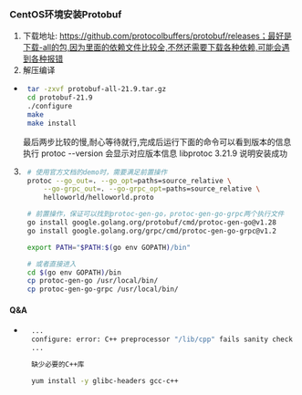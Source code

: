### CentOS环境安装Protobuf

1. 下载地址: https://github.com/protocolbuffers/protobuf/releases；最好是下载-all的包,因为里面的依赖文件比较全,不然还需要下载各种依赖,可能会遇到各种报错
2. 解压编译
*  ```bash
    tar -zxvf protobuf-all-21.9.tar.gz
    cd protobuf-21.9
    ./configure
    make
    make install
   ```
   最后两步比较的慢,耐心等待就行,完成后运行下面的命令可以看到版本的信息
   执行 protoc --version 会显示对应版本信息 libprotoc 3.21.9 说明安装成功

3. ```bash
    # 使用官方文档的demo时，需要满足前置操作
    protoc --go_out=. --go_opt=paths=source_relative \
        --go-grpc_out=. --go-grpc_opt=paths=source_relative \
        helloworld/helloworld.proto

    # 前置操作，保证可以找到protoc-gen-go，protoc-gen-go-grpc两个执行文件
    go install google.golang.org/protobuf/cmd/protoc-gen-go@v1.28
    go install google.golang.org/grpc/cmd/protoc-gen-go-grpc@v1.2

    export PATH="$PATH:$(go env GOPATH)/bin"

    # 或者直接进入
    cd $(go env GOPATH)/bin
    cp protoc-gen-go /usr/local/bin/
    cp protoc-gen-go-grpc /usr/local/bin/
   ```

#### Q&A
* ```bash
    ...
    configure: error: C++ preprocessor "/lib/cpp" fails sanity check
    ...

    缺少必要的C++库

    yum install -y glibc-headers gcc-c++

  ```

